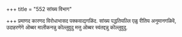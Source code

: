 +++
title = "552 सांख्य विभाग"

+++
प्रमाणद कारणद विरोधाभासद पक्कवाद्यगळिंद. सांख्य पद्धतियल्लि एळु रीतिय अनुमानगळिवॆ, उदाहरणॆगॆ ऒब्बर मालीकनन्नु कॊल्लुवुदु मत्तु ऒब्बर स्वंतद्दन्नु कॊल्लुवुदु.

